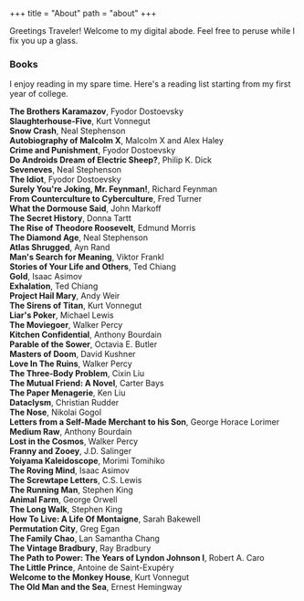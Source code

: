 +++
title = "About"
path = "about"
+++

Greetings Traveler! Welcome to my digital abode. Feel free to peruse while I fix you up a glass.

### Books

I enjoy reading in my spare time. Here's a reading list starting from my first year of college.

**The Brothers Karamazov**, Fyodor Dostoevsky \
**Slaughterhouse-Five**, Kurt Vonnegut \
**Snow Crash**, Neal Stephenson \
**Autobiography of Malcolm X**, Malcolm X and Alex Haley \
**Crime and Punishment**, Fyodor Dostoevsky \
**Do Androids Dream of Electric Sheep?**, Philip K. Dick \
**Seveneves**, Neal Stephenson \
**The Idiot**, Fyodor Dostoevsky \
**Surely You're Joking, Mr. Feynman!**, Richard Feynman \
**From Counterculture to Cyberculture**, Fred Turner \
**What the Dormouse Said**, John Markoff \
**The Secret History**, Donna Tartt \
**The Rise of Theodore Roosevelt**, Edmund Morris \
**The Diamond Age**, Neal Stephenson \
**Atlas Shrugged**, Ayn Rand \
**Man's Search for Meaning**, Viktor Frankl \
**Stories of Your Life and Others**, Ted Chiang \
**Gold**, Isaac Asimov \
**Exhalation**, Ted Chiang \
**Project Hail Mary**, Andy Weir \
**The Sirens of Titan**, Kurt Vonnegut \
**Liar's Poker**, Michael Lewis \
**The Moviegoer**, Walker Percy \
**Kitchen Confidential**, Anthony Bourdain \
**Parable of the Sower**, Octavia E. Butler \
**Masters of Doom**, David Kushner \
**Love In The Ruins**, Walker Percy \
**The Three-Body Problem**, Cixin Liu \
**The Mutual Friend: A Novel**, Carter Bays \
**The Paper Menagerie**, Ken Liu \
**Dataclysm**, Christian Rudder \
**The Nose**, Nikolai Gogol \
**Letters from a Self-Made Merchant to his Son**, George Horace Lorimer \
**Medium Raw**, Anthony Bourdain \
**Lost in the Cosmos**, Walker Percy \
**Franny and Zooey**, J.D. Salinger \
**Yoiyama Kaleidoscope**, Morimi Tomihiko \
**The Roving Mind**, Isaac Asimov \
**The Screwtape Letters**, C.S. Lewis \
**The Running Man**, Stephen King \
**Animal Farm**, George Orwell \
**The Long Walk**, Stephen King \
**How To Live: A Life Of Montaigne**, Sarah Bakewell \
**Permutation City**, Greg Egan \
**The Family Chao**, Lan Samantha Chang \
**The Vintage Bradbury**, Ray Bradbury \
**The Path to Power: The Years of Lyndon Johnson I**, Robert A. Caro \
**The Little Prince**, Antoine de Saint-Exupéry \
**Welcome to the Monkey House**, Kurt Vonnegut \
**The Old Man and the Sea**, Ernest Hemingway
